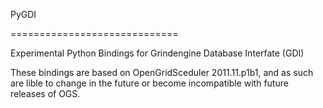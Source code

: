 PyGDI

=============================

Experimental Python Bindings for Grindengine Database Interfate (GDI)

These bindings are based on OpenGridSceduler 2011.11.p1b1, and as such are lible to change in the future or become incompatible with future releases of OGS.